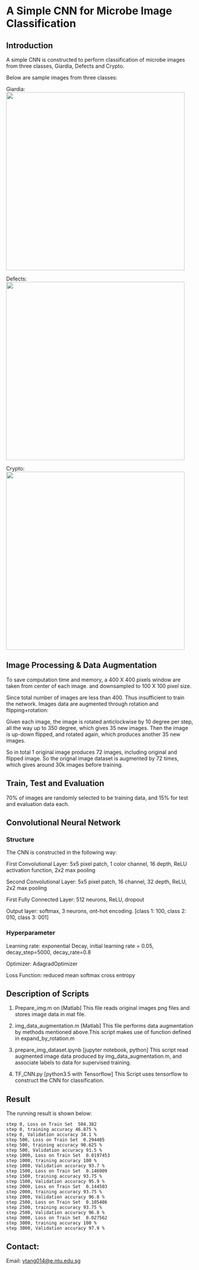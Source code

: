 # A Simple CNN for Microbe Image Classification

## Introduction
A simple CNN is constructed to perform classification of microbe images 
from three classes, Giardia, Defects and Crypto. 

Below are sample images from three classes:

Giardia:
<img src="https://github.com/ntutangyun/deeplearning_projects/blob/master/proj_2_cnn_microbe_image_classification/sample_images/Giardia.jpg" width="480">

Defects:
<img src="https://github.com/ntutangyun/deeplearning_projects/blob/master/proj_2_cnn_microbe_image_classification/sample_images/Defects.jpg" width="480">

Crypto:
<img src="https://github.com/ntutangyun/deeplearning_projects/blob/master/proj_2_cnn_microbe_image_classification/sample_images/Crypto.jpg" width="480">


## Image Processing & Data Augmentation
To save computation time and memory, a 400 X 400 pixels window are taken from center of each image. 
and downsampled to 100 X 100 pixel size. 

Since total number of images are less than 400. Thus insufficient to train the network. 
Images data are augmented through rotation and flipping+rotation:

Given each image, the image is rotated anticlockwise by 10 degree per step, all the way up to 350 degree, which gives 35 new images.
Then the image is up-down flipped, and rotated again, which produces another 35 new images. 

So in total 1 original image produces 72 images, including original and flipped image. 
So the orignal image dataset is augmented by 72 times, which gives around 30k images before training.

## Train, Test and Evaluation 
70% of images are randomly selected to be training data, and 15% for test and evaluation data each.

## Convolutional Neural Network

### Structure
The CNN is constructed in the following way:

First Convolutional Layer: 5x5 pixel patch, 1 color channel, 16 depth, ReLU activation function, 2x2 max pooling

Second Convolutional Layer: 5x5 pixel patch, 16 channel, 32 depth, ReLU, 2x2 max pooling

First Fully Connected Layer: 512 neurons, ReLU, dropout

Output layer: softmax, 3 neurons, ont-hot encoding. [class 1: 100, class 2: 010, class 3: 001]

### Hyperparameter
Learning rate: exponential Decay, initial learning rate = 0.05, decay_step=5000, decay_rate=0.8

Optimizer: AdagradOptimizer

Loss Function: reduced mean softmax cross entropy


## Description of Scripts

1. Prepare_img.m on [Matlab] 
   This file reads original images png files and stores image data in mat file.

2. img_data_augmentation.m [Matlab]
   This file performs data augmentation by methods mentioned above.This script makes use of function 
   defined in expand_by_rotation.m

3. prepare_img_dataset.ipynb [jupyter notebook, python]
   This script read augmented image data produced by img_data_augmentation.m, and associate labels to
   data for supervised training.

4. TF_CNN.py [python3.5 with Tensorflow]
   This Script uses tensorflow to construct the CNN for classification. 


## Result
The running result is shown below:

	step 0, Loss on Train Set  504.382
	step 0, training accuracy 46.875 %
	step 0, Validation accuracy 34.1 %
	step 500, Loss on Train Set  0.294405
	step 500, training accuracy 90.625 %
	step 500, Validation accuracy 91.5 %
	step 1000, Loss on Train Set  0.0197453
	step 1000, training accuracy 100 %
	step 1000, Validation accuracy 93.7 %
	step 1500, Loss on Train Set  0.146909
	step 1500, training accuracy 93.75 %
	step 1500, Validation accuracy 95.9 %
	step 2000, Loss on Train Set  0.144503
	step 2000, training accuracy 93.75 %
	step 2000, Validation accuracy 96.8 %
	step 2500, Loss on Train Set  0.105486
	step 2500, training accuracy 93.75 %
	step 2500, Validation accuracy 96.8 %
	step 3000, Loss on Train Set  0.027562
	step 3000, training accuracy 100 %
	step 3000, Validation accuracy 97.9 %

## Contact:

Email: ytang014@e.ntu.edu.sg

